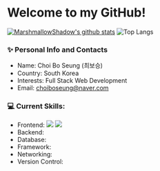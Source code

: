 # Welcome to my GitHub!

 [![MarshmallowShadow's github stats](https://github-readme-stats.vercel.app/api?username=MarshmallowShadow&theme=dracula)](https://github.com/MarshmallowShadow/github-readme-stats)
 ![Top Langs](https://github-readme-stats-sand-six-91.vercel.app/api/top-langs/?username=MarshmallowShadow&layout=compact&theme=dracula)



### ✨ Personal Info and Contacts
- Name: Choi Bo Seung (최보승)
- Country: South Korea
- Interests: Full Stack Web Development
- Email: choiboseung@naver.com


### 💻 Current Skills:
- Frontend: <span><img src="http://img.shields.io/badge/HTML-E34F26?style=flat&logo=HTML5&logoColor=white"></span>
<span><img src="http://img.shields.io/badge/CSS-1572B6?style=flat&logo=CSS3&logoColor=white"></span>
- Backend: 
- Database: 
- Framework: 
- Networking: 
- Version Control:
